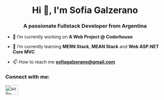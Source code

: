 <h1 align="center">Hi 👋, I'm Sofia Galzerano</h1>
<h3 align="center">A passionate Fullstack Developer from Argentina</h3>

- 🔭 I’m currently working on **A Web Project @ Coderhouse**

- 🌱 I’m currently learning **MERN Stack**, **MEAN Stack** and **Web ASP.NET Core MVC**

- 📫 How to reach me **sofiagalzerano@gmail.com**

<h3 align="left">Connect with me:</h3>
<p align="left">
<a href="https://linkedin.com/in/sofia galzerano" target="blank"><img align="center" src="https://cdn.jsdelivr.net/npm/simple-icons@3.0.1/icons/linkedin.svg" alt="sofia galzerano" height="30" width="40" /></a>
</p>
